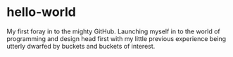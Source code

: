 # hello-world
My first foray in to the mighty GitHub. Launching myself in to the world of programming and design head first with my little previous experience being utterly dwarfed by buckets and buckets of interest.
